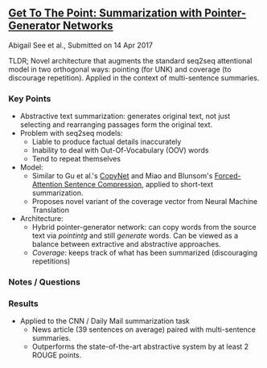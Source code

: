 ## [Get To The Point: Summarization with Pointer-Generator Networks](https://arxiv.org/abs/1704.04368)
Abigail See et al., Submitted on 14 Apr 2017

TLDR; Novel architecture that augments the standard seq2seq attentional model in two orthogonal ways: pointing (for UNK) and coverage (to discourage repetition). Applied in the context of multi-sentence summaries.

### Key Points
* Abstractive text summarization: generates original text, not just selecting and rearranging passages form the original text.
* Problem with seq2seq models:
    * Liable to produce factual details inaccurately
    * Inability to deal with Out-Of-Vocabulary (OOV) words
    * Tend to repeat themselves
* Model:
    * Similar to Gu et al.'s [CopyNet](https://arxiv.org/abs/1603.06393) and Miao and Blunsom's [Forced-Attention Sentence Compression](https://arxiv.org/abs/1609.07317), applied to short-text summarization.
    * Proposes novel variant of the coverage vector from Neural Machine Translation
* Architecture:
    * Hybrid pointer-generator network: can copy words from the source text via *pointintg* and still *generate* words. Can be viewed as a balance between extractive and abstractive approaches.
    * *Coverage*: keeps track of what has been summarized (discouraging repetitions)

### Notes / Questions

### Results
* Applied to the CNN / Daily Mail summarization task
    * News article (39 sentences on average) paired with multi-sentence summaries.
    * Outperforms the state-of-the-art abstractive system by at least 2 ROUGE points.

